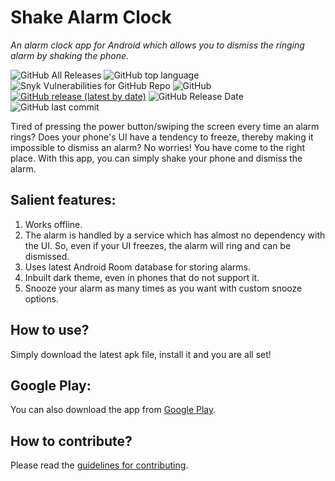 # Shake Alarm Clock
<i>An alarm clock app for Android which allows you to dismiss the ringing alarm by shaking the phone.</i>

![GitHub All Releases](https://img.shields.io/github/downloads/WrichikBasu/ShakeAlarmClock/total)
![GitHub top language](https://img.shields.io/github/languages/top/WrichikBasu/ShakeAlarmClock)
![Snyk Vulnerabilities for GitHub Repo](https://img.shields.io/snyk/vulnerabilities/github/WrichikBasu/ShakeAlarmClock)
![GitHub](https://img.shields.io/github/license/WrichikBasu/ShakeAlarmClock)
[![GitHub release (latest by date)](https://img.shields.io/github/v/release/WrichikBasu/ShakeAlarmClock)](https://github.com/WrichikBasu/ShakeAlarmClock/releases/tag/v1.2)
![GitHub Release Date](https://img.shields.io/github/release-date/WrichikBasu/ShakeAlarmClock)
![GitHub last commit](https://img.shields.io/github/last-commit/WrichikBasu/ShakeAlarmClock)

Tired of pressing the power button/swiping the screen every time an alarm rings? Does your phone's UI have a tendency to freeze, thereby making it impossible to dismiss an alarm? No worries! You have come to the right place. With this app, you can simply shake your phone and dismiss the alarm.


## Salient features:
1. Works offline.
1. The alarm is handled by a service which has almost no dependency with the UI. So, even if your UI freezes, the alarm will ring and can be dismissed.
1. Uses latest Android Room database for storing alarms.
1. Inbuilt dark theme, even in phones that do not support it.
1. Snooze your alarm as many times as you want with custom snooze options.

## How to use?
Simply download the latest apk file, install it and you are all set!

## Google Play:

You can also download the app from [Google Play](https://play.google.com/store/apps/details?id=in.basulabs.shakealarmclock).

## How to contribute?
Please read the [guidelines for contributing](https://github.com/WrichikBasu/ShakeAlarmClock/blob/master/CONTRIBUTING.md).

